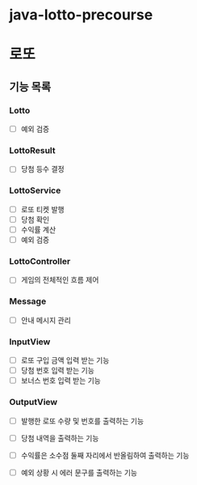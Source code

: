 # java-lotto-precourse

# 로또

## 기능 목록

### Lotto

- [ ] 예외 검증

### LottoResult

- [ ] 당첨 등수 결정

### LottoService

- [ ] 로또 티켓 발행
- [ ] 당첨 확인
- [ ] 수익률 계산
- [ ] 예외 검증

### LottoController

- [ ] 게임의 전체적인 흐름 제어

### Message

- [ ] 안내 메시지 관리

### InputView

- [ ] 로또 구입 금액 입력 받는 기능
- [ ] 당첨 번호 입력 받는 기능
- [ ] 보너스 번호 입력 받는 기능

### OutputView

- [ ] 발행한 로또 수량 및 번호를 출력하는 기능
- [ ] 당첨 내역을 출력하는 기능
- [ ] 수익률은 소수점 둘째 자리에서 반올림하여 출력하는 기능
- [ ] 예외 상황 시 에러 문구를 출력하는 기능


